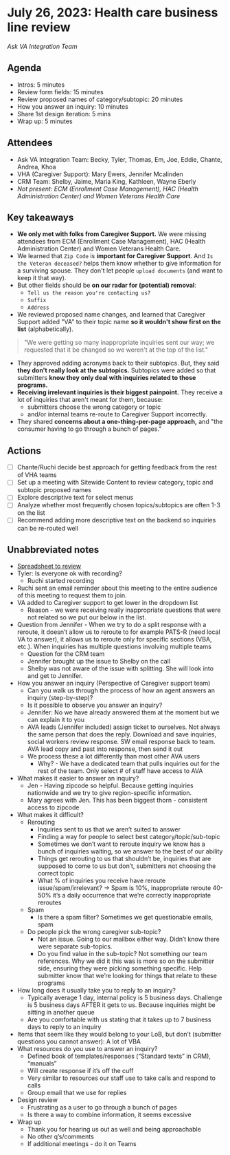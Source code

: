 # July 26, 2023: Health care business line review

*Ask VA Integration Team*

## Agenda

- Intros: 5 minutes
- Review form fields: 15 minutes
- Review proposed names of category/subtopic: 20 minutes
- How you answer an inquiry: 10 minutes
- Share 1st design iteration: 5 mins
- Wrap up: 5 minutes

## Attendees

- Ask VA Integration Team: Becky, Tyler, Thomas, Em, Joe, Eddie, Chante, Andrea, Khoa
- VHA (Caregiver Support): Mary Ewers, Jennifer Mcalinden
- CRM Team: Shelby, Jaime, Maria King, Kathleen, Wayne Eberly
- *Not present: ECM (Enrollment Case Management), HAC (Health Administration Center) and Women Veterans Health Care*

## Key takeaways

- **We only met with folks from Caregiver Support.** We were missing attendees from ECM (Enrollment Case Management), HAC (Health Administration Center) and Women Veterans Health Care.
- We learned that `Zip Code` is **important for Caregiver Support**. And `Is the Veteran deceased?` helps them know whether to give information for a surviving spouse. They don't let people `upload documents` (and want to keep it that way).
- But other fields should be **on our radar for (potential) removal**:
    - `Tell us the reason you're contacting us?`
    - `Suffix`
    - `Address`
- We reviewed proposed name changes, and learned that Caregiver Support added "VA" to their topic name **so it wouldn't show first on the list** (alphabetically).
> "We were getting so many inappropriate inquiries sent our way; we requested that it be changed so we weren't at the top of the list."
- They approved adding acronyms back to their subtopics. But, they said **they don't really look at the subtopics.** Subtopics were added so that submitters **know they only deal with inquiries related to those programs.**
- **Receiving irrelevant inquiries is their biggest painpoint.** They receive a lot of inquiries that aren't meant for them, because:
    - submitters choose the wrong category or topic
    - and/or internal teams re-route to Caregiver Support incorrectly.
- They shared **concerns about a one-thing-per-page approach,** and "the consumer having to go through a bunch of pages." 

## Actions

- [ ] Chante/Ruchi decide best approach for getting feedback from the rest of VHA teams
- [ ] Set up a meeting with Sitewide Content to review category, topic and subtopic proposed names
- [ ] Explore descriptive text for select menus
- [ ] Analyze whether most frequently chosen topics/subtopics are often 1-3 on the list
- [ ] Recommend adding more descriptive text on the backend so inquiries can be re-routed well

## Unabbreviated notes

- [Spreadsheet to review](https://docs.google.com/spreadsheets/d/1zaSB4xrnUbW7c75_nvmkU-_R09jb2O4zpNhmWel1U9I/edit#gid=296052415)
- Tyler: Is everyone ok with recording?
  - Ruchi started recording
- Ruchi sent an email reminder about this meeting to the entire audience of this meeting to request them to join.
- VA added to Caregiver support to get lower in the dropdown list
  - Reason - we were receiving really inappropriate questions that were not related so we put our below in the list.
- Question from Jennifer - When we try to do a split response with a reroute, it doesn’t allow us to reroute to for example PATS-R (need local VA to answer), it allows us to reroute only for specific sections (VBA, etc.). When inquiries has multiple questions involving multiple teams
  - Question for the CRM team
  - Jennifer brought up the issue to Shelby on the call
  - Shelby was not aware of the issue with splitting. She will look into and get to Jennifer.
- How you answer an inquiry (Perspective of Caregiver support team)
  - Can you walk us through the process of how an agent answers an inquiry (step-by-step)?
  - Is it possible to observe you answer an inquiry?
  - Jennifer: No we have already answered them at the moment but we can explain it to you
  - AVA leads (Jennifer included) assign ticket to ourselves. Not always the same person that does the reply. Download and save inquiries, social workers review response. SW email response back to team. AVA lead copy and past into response, then send it out
  - We process these a lot differently than most other AVA users
    - Why? - We have a dedicated team that pulls inquiries out for the rest of the team. Only select # of staff have access to AVA
- What makes it easier to answer an inquiry?
  - Jen - Having zipcode so helpful. Because getting inquiries nationwide and we try to give region-specific information. 
  - Mary agrees with Jen. This has been biggest thorn - consistent access to zipcode
- What makes it difficult?
  - Rerouting
    - Inquiries sent to us that we aren’t suited to answer
    - Finding a way for people to select best category/topic/sub-topic
    - Sometimes we don’t want to reroute inquiry we know has a bunch of inquiries waiting, so we answer to the best of our ability
    - Things get rerouting to us that shouldn’t be, inquiries that are supposed to come to us but don’t, submitters not choosing the correct topic
    - What % of inquiries you receive have reroute issue/spam/irrelevant? -> Spam is 10%, inappropriate reroute 40-50% it’s a daily occurrence that we’re correctly inappropriate reroutes
  - Spam
    - Is there a spam filter? Sometimes we get questionable emails, spam
  - Do people pick the wrong caregiver sub-topic?
    - Not an issue. Going to our mailbox either way. Didn’t know there were separate sub-topics.
    - Do you find value in the sub-topic? Not something our team references. Why we did it this was is more so on the submitter side, ensuring they were picking something specific. Help submitter know that we’re looking for things that relate to these programs
- How long does it usually take you to reply to an inquiry?
  - Typically average 1 day, internal policy is 5 business days. Challenge is 5 business days AFTER it gets to us. Because inquiries might be sitting in another queue
  - Are you comfortable with us stating that it takes up to 7 business days to reply to an inquiry
- Items that seem like they would belong to your LoB, but don’t (submitter questions you cannot answer): A lot of VBA
- What resources do you use to answer an inquiry?
  - Defined book of templates/responses (“Standard texts” in CRM), “manuals”
  - Will create response if it’s off the cuff
  - Very similar to resources our staff use to take calls and respond to calls
  - Group email that we use for replies
- Design review
  - Frustrating as a user to go through a bunch of pages
  - Is there a way to combine information, it seems excessive
- Wrap up
  - Thank you for hearing us out as well and being approachable
  - No other q’s/comments
  - If additional meetings - do it on Teams
